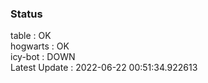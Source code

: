 ### Status


table : OK  
hogwarts : OK  
icy-bot : DOWN  
Latest Update : 2022-06-22 00:51:34.922613
